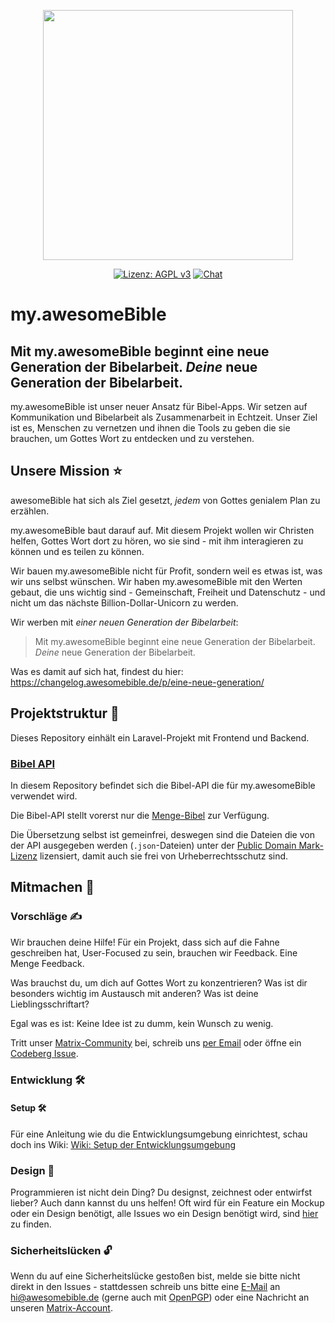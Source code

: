 <p align="center"><img src="https://codeberg.org/awesomeBible/assets/raw/branch/main/exports/svg/logo-awesomebible_gradient.svg" width="400"></p>

<p align="center">
<a href="https://codeberg.org/awesomeBible/my.awesomeBible/src/branch/main/LICENSE"><img src="https://img.shields.io/badge/Lizenz-AGPLv3-blueviolet?cacheSeconds=31536000" alt="Lizenz: AGPL v3"></a>
<a href="https://matrix.to/#/#my.awesomebible:matrix.org"><img src="https://img.shields.io/matrix/my.awesomebible:matrix.org?color=blueviolet&label=Chat&logo=matrix&cacheSeconds=3600" alt="Chat"></a>
</p>

# my.awesomeBible
## Mit my.awesomeBible beginnt eine neue Generation der Bibelarbeit. *Deine* neue Generation der Bibelarbeit.
my.awesomeBible ist unser neuer Ansatz für Bibel-Apps.
Wir setzen auf Kommunikation und Bibelarbeit als Zusammenarbeit in Echtzeit.
Unser Ziel ist es, Menschen zu vernetzen und ihnen die Tools zu geben die sie brauchen, um Gottes Wort zu entdecken und zu verstehen.

## Unsere Mission ⭐
awesomeBible hat sich als Ziel gesetzt, *jedem* von Gottes genialem Plan zu erzählen.

my.awesomeBible baut darauf auf.
Mit diesem Projekt wollen wir Christen helfen, Gottes Wort dort zu hören, wo sie sind - mit ihm interagieren zu können und es teilen zu können.

Wir bauen my.awesomeBible nicht für Profit, sondern weil es etwas ist, was wir uns selbst wünschen.
Wir haben my.awesomeBible mit den Werten gebaut, die uns wichtig sind - Gemeinschaft, Freiheit und Datenschutz - und nicht um das nächste Billion-Dollar-Unicorn zu werden.

Wir werben mit *einer neuen Generation der Bibelarbeit*:

> Mit my.awesomeBible beginnt eine neue Generation der Bibelarbeit. *Deine* neue Generation der Bibelarbeit.

Was es damit auf sich hat, findest du hier: https://changelog.awesomebible.de/p/eine-neue-generation/


## Projektstruktur 🍃
Dieses Repository einhält ein Laravel-Projekt mit Frontend und Backend.

### [Bibel API](https://codeberg.org/awesomebible/bible-api)
In diesem Repository befindet sich die Bibel-API die für my.awesomeBible verwendet wird.

Die Bibel-API stellt vorerst nur die [Menge-Bibel](https://de.wikipedia.org/wiki/Hermann_Menge#Die_Menge-Bibel) zur Verfügung.

Die Übersetzung selbst ist gemeinfrei, deswegen sind die Dateien die von der API ausgegeben werden (``.json``-Dateien) unter der [Public Domain Mark-Lizenz](https://creativecommons.org/publicdomain/mark/1.0/deed.de) lizensiert, damit auch sie frei von Urheberrechtsschutz sind.

## Mitmachen 🦄
### Vorschläge ✍
Wir brauchen deine Hilfe!
Für ein Projekt, dass sich auf die Fahne geschreiben hat, User-Focused zu sein, brauchen wir Feedback. Eine Menge Feedback.

Was brauchst du, um dich auf Gottes Wort zu konzentrieren?
Was ist dir besonders wichtig im Austausch mit anderen?
Was ist deine Lieblingsschriftart?

Egal was es ist: Keine Idee ist zu dumm, kein Wunsch zu wenig.

Tritt unser [Matrix-Community](https://matrix.to/#/#awesomeBible:matrix.org) bei, schreib uns [per Email](mailto:hi@awesomebible.de) oder öffne ein [Codeberg Issue](https://codeberg.org/awesomebible/my.awesomeBible/issues/new).

### Entwicklung 🛠
#### Setup 🛠
Für eine Anleitung wie du die Entwicklungsumgebung einrichtest, schau doch ins Wiki: [Wiki: Setup der Entwicklungsumgebung](https://codeberg.org/awesomeBible/my.awesomeBible/wiki/Setup-der-Entwicklungsumgebung)

### Design 🍥
Programmieren ist nicht dein Ding? Du designst, zeichnest oder entwirfst lieber?
Auch dann kannst du uns helfen!
Oft wird für ein Feature ein Mockup oder ein Design benötigt, alle Issues wo ein Design benötigt wird, sind [hier](https://codeberg.org/awesomebible/my.awesomeBible/issues?q=&type=all&state=open&labels=16018&milestone=0&assignee=0) zu finden.

### Sicherheitslücken 🔓

Wenn du auf eine Sicherheitslücke gestoßen bist, melde sie bitte nicht direkt in den Issues - stattdessen schreib uns bitte eine [E-Mail](mailto:hi@awesomebible.de) an [hi@awesomebible.de](mailto:hi@awesomebible.de) (gerne auch mit [OpenPGP](https://awesomebible.de/keys/hi@awesomebible.de-pub.asc)) oder eine Nachricht an unseren [Matrix-Account](https://matrix.to/#/@awesomebible:matrix.org).
